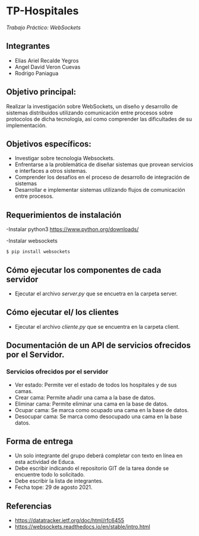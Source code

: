 # TP-Hospitales
_Trabajo Práctico: WebSockets_

## Integrantes
- Elias Ariel Recalde Yegros
- Angel David Veron Cuevas
- Rodrigo Paniagua

##  Objetivo principal:
Realizar la investigación sobre WebSockets, un diseño y desarrollo de sistemas distribuidos utilizando comunicación entre procesos sobre protocolos de dicha tecnología, así como comprender las dificultades de su implementación.

##  Objetivos específicos:
- Investigar sobre tecnologia Websockets.
- Enfrentarse a la problemática de diseñar sistemas que provean servicios e interfaces a otros sistemas.
- Comprender los desafíos en el proceso de desarrollo de integración de sistemas
- Desarrollar e implementar sistemas utilizando flujos de comunicación entre procesos.

## Requerimientos de instalación 

-Instalar python3
https://www.python.org/downloads/

-Instalar websockets 
```
$ pip install websockets
```
## Cómo ejecutar los componentes de cada servidor
- Ejecutar el archivo _server.py_ que se encuetra en la carpeta server.

## Cómo ejecutar el/ los clientes
- Ejecutar el archivo _cliente.py_ que se encuentra en la carpeta client.

## Documentación de un API de servicios ofrecidos por el Servidor.
### Servicios ofrecidos por el servidor
- Ver estado: Permite ver el estado de todos los hospitales y de sus camas.
- Crear cama: Permite añadir una cama a la base de datos.
- Eliminar cama: Permite eliminar una cama en la base de datos.
- Ocupar cama: Se marca como ocupado una cama en la base de datos.
- Desocupar cama: Se marca como desocupado una cama en la base datos.

## Forma de entrega
- Un solo integrante del grupo deberá completar con texto en línea en esta actividad de Educa.
- Debe escribir indicando el repositorio GIT de la tarea donde se encuentre todo lo solicitado.
- Debe escribir la lista de integrantes.
- Fecha tope: 29 de agosto 2021.

## Referencias 
- https://datatracker.ietf.org/doc/html/rfc6455
- https://websockets.readthedocs.io/en/stable/intro.html 
